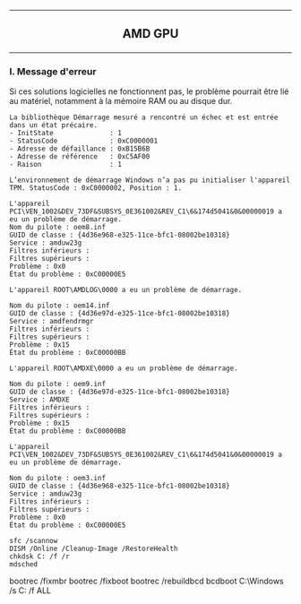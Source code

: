 ----------------------------------------------------------------------------------------------------------------------------------------------------
## <p align='center'> AMD GPU </p>

----------------------------------------------------------------------------------------------------------------------------------------------------
### I. Message d'erreur
Si ces solutions logicielles ne fonctionnent pas, le problème pourrait être lié au matériel, notamment à la mémoire RAM ou au disque dur. 
```
La bibliothèque Démarrage mesuré a rencontré un échec et est entrée dans un état précaire.
- InitState              : 1
- StatusCode             : 0xC0000001
- Adresse de défaillance : 0xB15B6B
- Adresse de référence   : 0xC5AF00
- Raison                 : 1
```




```
L’environnement de démarrage Windows n’a pas pu initialiser l'appareil TPM. StatusCode : 0xC0000002, Position : 1.
```


```
L'appareil PCI\VEN_1002&DEV_73DF&SUBSYS_0E361002&REV_C1\6&174d5041&0&00000019 a eu un problème de démarrage.
Nom du pilote : oem8.inf
GUID de classe : {4d36e968-e325-11ce-bfc1-08002be10318}
Service : amduw23g
Filtres inférieurs : 
Filtres supérieurs : 
Problème : 0x0
État du problème : 0xC00000E5
```


```
L'appareil ROOT\AMDLOG\0000 a eu un problème de démarrage.

Nom du pilote : oem14.inf
GUID de classe : {4d36e97d-e325-11ce-bfc1-08002be10318}
Service : amdfendrmgr
Filtres inférieurs : 
Filtres supérieurs : 
Problème : 0x15
État du problème : 0xC00000BB
```


```
L'appareil ROOT\AMDXE\0000 a eu un problème de démarrage.

Nom du pilote : oem9.inf
GUID de classe : {4d36e97d-e325-11ce-bfc1-08002be10318}
Service : AMDXE
Filtres inférieurs : 
Filtres supérieurs : 
Problème : 0x15
État du problème : 0xC00000BB
```

```
L'appareil PCI\VEN_1002&DEV_73DF&SUBSYS_0E361002&REV_C1\6&174d5041&0&00000019 a eu un problème de démarrage.

Nom du pilote : oem3.inf
GUID de classe : {4d36e968-e325-11ce-bfc1-08002be10318}
Service : amduw23g
Filtres inférieurs : 
Filtres supérieurs : 
Problème : 0x0
État du problème : 0xC00000E5
```


```
sfc /scannow
DISM /Online /Cleanup-Image /RestoreHealth
chkdsk C: /f /r
mdsched

```
bootrec /fixmbr
bootrec /fixboot
bootrec /rebuildbcd
bcdboot C:\Windows /s C: /f ALL


